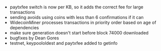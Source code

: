 * paytxfee switch is now per KB, so it adds the correct fee for large transactions
* sending avoids using coins with less than 6 confirmations if it can
* WidecoinMiner processes transactions in priority order based on age of dependencies
* make sure generation doesn't start before block 74000 downloaded
* bugfixes by Dean Gores
* testnet, keypoololdest and paytxfee added to getinfo
